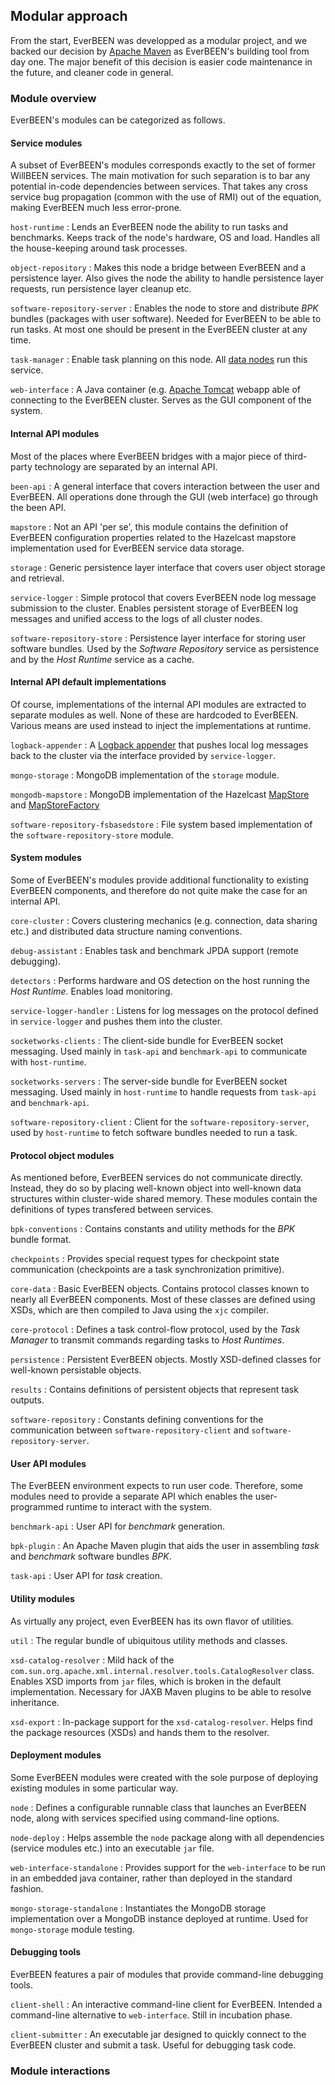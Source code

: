 ## Modular approach

From the start, EverBEEN was developped as a modular project, and we backed our decision by [Apache Maven](http://maven.apache.org/) as EverBEEN's building tool from day one. The major benefit of this decision is easier code maintenance in the future, and cleaner code in general. 

### Module overview
EverBEEN's modules can be categorized as follows.

#### Service modules

A subset of EverBEEN's modules corresponds exactly to the set of former WillBEEN services. The main motivation for such separation is to bar any potential in-code dependencies between services. That takes any cross service bug propagation (common with the use of RMI) out of the equation, making EverBEEN much less error-prone.

`host-runtime`
:	Lends an EverBEEN node the ability to run tasks and benchmarks. Keeps track of the node's hardware, OS and load. Handles all the house-keeping around task processes.


`object-repository`
:	Makes this node a bridge between EverBEEN and a persistence layer. Also gives the node the ability to handle persistence layer requests, run persistence layer cleanup etc.


`software-repository-server`
:	Enables the node to store and distribute *BPK* bundles (packages with user software). Needed for EverBEEN to be able to run tasks. At most one should be present in the EverBEEN cluster at any time.


`task-manager`
:	Enable task planning on this node. All [data nodes](#user.deployment.nodes.types) run this service.


`web-interface`
:	A Java container (e.g. [Apache Tomcat](http://tomcat.apache.org/) webapp able of connecting to the EverBEEN cluster. Serves as the GUI component of the system.





#### Internal API modules

Most of the places where EverBEEN bridges with a major piece of third-party technology are separated by an internal API.

`been-api`
:	A general interface that covers interaction between the user and EverBEEN. All operations done through the GUI (web interface) go through the been API.


`mapstore`
:	Not an API 'per se', this module contains the definition of EverBEEN configuration properties related to the Hazelcast mapstore implementation used for EverBEEN service data storage.


`storage`
:	Generic persistence layer interface that covers user object storage and retrieval. 


`service-logger`
:	Simple protocol that covers EverBEEN node log message submission to the cluster. Enables persistent storage of EverBEEN log messages and unified access to the logs of all cluster nodes.


`software-repository-store`
:	Persistence layer interface for storing user software bundles. Used by the *Software Repository* service as persistence and by the *Host Runtime* service as a cache.





#### Internal API default implementations

Of course, implementations of the internal API modules are extracted to separate modules as well. None of these are hardcoded to EverBEEN. Various means are used instead to inject the implementations at runtime.

`logback-appender`
:	A [Logback appender](http://logback.qos.ch/manual/appenders.html) that pushes local log messages back to the cluster via the interface provided by `service-logger`.


`mongo-storage`
:	MongoDB implementation of the `storage` module.


`mongodb-mapstore`
:	MongoDB implementation of the Hazelcast [MapStore](http://www.hazelcast.com/javadoc/com/hazelcast/core/MapStore.html) and [MapStoreFactory](http://www.hazelcast.com/javadoc/com/hazelcast/core/MapStoreFactory.html)


`software-repository-fsbasedstore`
:	File system based implementation of the `software-repository-store` module.





#### System modules

Some of EverBEEN's modules provide additional functionality to existing EverBEEN components, and therefore do not quite make the case for an internal API.

`core-cluster`
:	Covers clustering mechanics (e.g. connection, data sharing etc.) and distributed data structure naming conventions.


`debug-assistant`
:	Enables task and benchmark JPDA support (remote debugging).


`detectors`
:	Performs hardware and OS detection on the host running the *Host Runtime*. Enables load monitoring.


`service-logger-handler`
:	Listens for log messages on the protocol defined in `service-logger` and pushes them into the cluster.


`socketworks-clients`
:	The client-side bundle for EverBEEN socket messaging. Used mainly in `task-api` and `benchmark-api` to communicate with `host-runtime`.


`socketworks-servers`
:	The server-side bundle for EverBEEN socket messaging. Used mainly in `host-runtime` to handle requests from `task-api` and `benchmark-api`.


`software-repository-client`
:	Client for the `software-repository-server`, used by `host-runtime` to fetch software bundles needed to run a task.





#### Protocol object modules

As mentioned before, EverBEEN services do not communicate directly. Instead, they do so by placing well-known object into well-known data structures within cluster-wide shared memory. These modules contain the definitions of types transfered between services.

`bpk-conventions`
:	Contains constants and utility methods for the *BPK* bundle format.


`checkpoints`
:	Provides special request types for checkpoint state communication (checkpoints are a task synchronization primitive).


`core-data`
:	Basic EverBEEN objects. Contains protocol classes known to nearly all EverBEEN components. Most of these classes are defined using XSDs, which are then compiled to Java using the `xjc` compiler.


`core-protocol`
:	Defines a task control-flow protocol, used by the *Task Manager* to transmit commands regarding tasks to *Host Runtimes*.


`persistence`
:	Persistent EverBEEN objects. Mostly XSD-defined classes for well-known persistable objects.


`results`
:	Contains definitions of persistent objects that represent task outputs.


`software-repository`
:	Constants defining conventions for the communication between `software-repository-client` and `software-repository-server`.





#### User API modules

The EverBEEN environment expects to run user code. Therefore, some modules need to provide a separate API which enables the user-programmed runtime to interact with the system.

`benchmark-api`
:	User API for *benchmark* generation.


`bpk-plugin`
:	An Apache Maven plugin that aids the user in assembling *task* and *benchmark* software bundles *BPK*.


`task-api`
:	User API for *task* creation.





#### Utility modules

As virtually any project, even EverBEEN has its own flavor of utilities.

`util`
:	The regular bundle of ubiquitous utility methods and classes.


`xsd-catalog-resolver`
:	Mild hack of the `com.sun.org.apache.xml.internal.resolver.tools.CatalogResolver` class. Enables XSD imports from `jar` files, which is broken in the default implementation. Necessary for JAXB Maven plugins to be able to resolve inheritance.


`xsd-export`
:	In-package support for the `xsd-catalog-resolver`. Helps find the package resources (XSDs) and hands them to the resolver.





#### Deployment modules

Some EverBEEN modules were created with the sole purpose of deploying existing modules in some particular way.

`node`
:	Defines a configurable runnable class that launches an EverBEEN node, along with services specified using command-line options.


`node-deploy`
:	Helps assemble the `node` package along with all dependencies (service modules etc.) into an executable `jar` file.


`web-interface-standalone`
:	Provides support for the `web-interface` to be run in an embedded java container, rather than deployed in the standard fashion.


`mongo-storage-standalone`
:	Instantiates the MongoDB storage implementation over a MongoDB instance deployed at runtime. Used for `mongo-storage` module testing.





#### Debugging tools

EverBEEN features a pair of modules that provide command-line debugging tools.

`client-shell`
:	An interactive command-line client for EverBEEN. Intended a command-line alternative to `web-interface`. Still in incubation phase.


`client-submitter`
:	An executable jar designed to quickly connect to the EverBEEN cluster and submit a task. Useful for debugging task code.





### Module interactions

<!-- TODO describe dependencies between modules (probably a picture) -->
